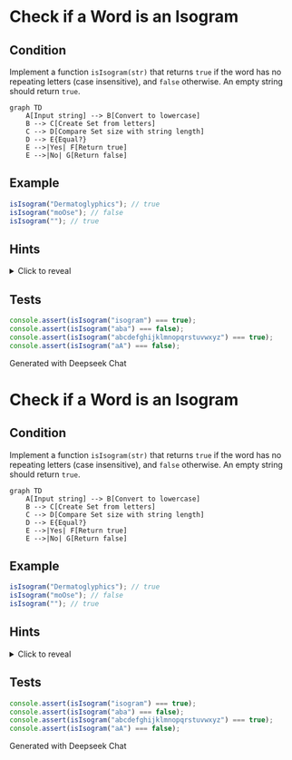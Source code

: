 # Check if a Word is an Isogram

## Condition

Implement a function `isIsogram(str)` that returns `true` if the word has no repeating letters (case insensitive), and `false` otherwise. An empty string should return `true`.

```mermaid
graph TD
    A[Input string] --> B[Convert to lowercase]
    B --> C[Create Set from letters]
    C --> D[Compare Set size with string length]
    D --> E{Equal?}
    E -->|Yes| F[Return true]
    E -->|No| G[Return false]
```

## Example

```javascript
isIsogram("Dermatoglyphics"); // true
isIsogram("moOse"); // false
isIsogram(""); // true
```

## Hints

<details>
<summary>Click to reveal</summary>

1. Use `toLowerCase()` for case insensitivity
2. `Set` automatically removes duplicates
3. Compare `Set.size` with original length
4. Empty string should return `true`
</details>

## Tests

```javascript
console.assert(isIsogram("isogram") === true);
console.assert(isIsogram("aba") === false);
console.assert(isIsogram("abcdefghijklmnopqrstuvwxyz") === true);
console.assert(isIsogram("aA") === false);
```

Generated with Deepseek Chat

# Check if a Word is an Isogram

## Condition

Implement a function `isIsogram(str)` that returns `true` if the word has no repeating letters (case insensitive), and `false` otherwise. An empty string should return `true`.

```mermaid
graph TD
    A[Input string] --> B[Convert to lowercase]
    B --> C[Create Set from letters]
    C --> D[Compare Set size with string length]
    D --> E{Equal?}
    E -->|Yes| F[Return true]
    E -->|No| G[Return false]
```

## Example

```javascript
isIsogram("Dermatoglyphics"); // true
isIsogram("moOse"); // false
isIsogram(""); // true
```

## Hints

<details>
<summary>Click to reveal</summary>

1. Use `toLowerCase()` for case insensitivity
2. `Set` automatically removes duplicates
3. Compare `Set.size` with original length
4. Empty string should return `true`
</details>

## Tests

```javascript
console.assert(isIsogram("isogram") === true);
console.assert(isIsogram("aba") === false);
console.assert(isIsogram("abcdefghijklmnopqrstuvwxyz") === true);
console.assert(isIsogram("aA") === false);
```

Generated with Deepseek Chat
